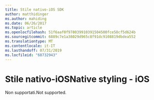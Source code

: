 ```yaml
---
title: Stile nativo-iOS SDK
author: matthidinger
ms.author: mahiding
ms.date: 06/26/2017
ms.topic: article
ms.openlocfilehash: 51f6aaf0f978039910391504500fce58cf5d624b
ms.sourcegitcommit: 6889c7e1a38029d965c8f91dc9108819dbdea552
ms.translationtype: MT
ms.contentlocale: it-IT
ms.lasthandoff: 07/31/2019
ms.locfileid: "68732943"
---
```

# <a name="native-styling---ios"></a><span data-ttu-id="80344-102">Stile nativo-iOS</span><span class="sxs-lookup"><span data-stu-id="80344-102">Native styling - iOS</span></span>

<span data-ttu-id="80344-103">Non supportati.</span><span class="sxs-lookup"><span data-stu-id="80344-103">Not supported.</span></span>